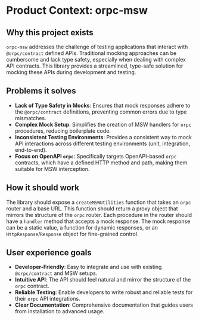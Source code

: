 # Product Context: orpc-msw

## Why this project exists

`orpc-msw` addresses the challenge of testing applications that interact with `@orpc/contract` defined APIs. Traditional mocking approaches can be cumbersome and lack type safety, especially when dealing with complex API contracts. This library provides a streamlined, type-safe solution for mocking these APIs during development and testing.

## Problems it solves

*   **Lack of Type Safety in Mocks**: Ensures that mock responses adhere to the `@orpc/contract` definitions, preventing common errors due to type mismatches.
*   **Complex Mock Setup**: Simplifies the creation of MSW handlers for `orpc` procedures, reducing boilerplate code.
*   **Inconsistent Testing Environments**: Provides a consistent way to mock API interactions across different testing environments (unit, integration, end-to-end).
*   **Focus on OpenAPI `orpc`**: Specifically targets OpenAPI-based `orpc` contracts, which have a defined HTTP method and path, making them suitable for MSW interception.

## How it should work

The library should expose a `createMSWUtilities` function that takes an `orpc` router and a base URL. This function should return a proxy object that mirrors the structure of the `orpc` router. Each procedure in the router should have a `handler` method that accepts a mock response. The mock response can be a static value, a function for dynamic responses, or an `HttpResponse`/`Response` object for fine-grained control.

## User experience goals

*   **Developer-Friendly**: Easy to integrate and use with existing `@orpc/contract` and MSW setups.
*   **Intuitive API**: The API should feel natural and mirror the structure of the `orpc` contract.
*   **Reliable Testing**: Enable developers to write robust and reliable tests for their `orpc` API integrations.
*   **Clear Documentation**: Comprehensive documentation that guides users from installation to advanced usage.
